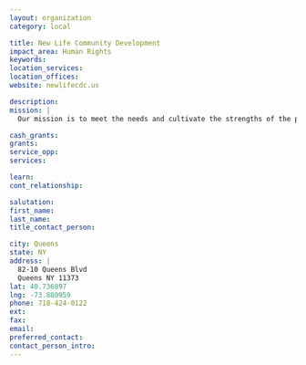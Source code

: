 ```yaml
---
layout: organization
category: local

title: New Life Community Development
impact_area: Human Rights
keywords: 
location_services: 
location_offices: 
website: newlifecdc.us

description: 
mission: |
  Our mission is to meet the needs and cultivate the strengths of the poor and marginalized in Central Queens through community building and with a demonstration of the love of God. We believe in breaking cycles of poverty and academic failure while creating cycles of new life.

cash_grants: 
grants: 
service_opp: 
services: 

learn: 
cont_relationship: 

salutation: 
first_name: 
last_name: 
title_contact_person: 

city: Queens
state: NY
address: |
  82-10 Queens Blvd     
  Queens NY 11373
lat: 40.736897
lng: -73.880959
phone: 718-424-0122
ext: 
fax: 
email: 
preferred_contact: 
contact_person_intro: 
---
```

